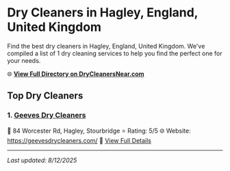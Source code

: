 # Dry Cleaners in Hagley, England, United Kingdom

Find the best dry cleaners in Hagley, England, United Kingdom. We've compiled a list of 1 dry cleaning services to help you find the perfect one for your needs.

🌐 **[View Full Directory on DryCleanersNear.com](https://drycleanersnear.com/city/United%20Kingdom/England/Hagley)**

## Top Dry Cleaners

### 1. [Geeves Dry Cleaners](https://drycleanersnear.com/dryCleaner/68994eb23a581657721ff0e1/geeves-dry-cleaners)
📍 84 Worcester Rd, Hagley, Stourbridge
⭐ Rating: 5/5
🌐 Website: https://geevesdrycleaners.com/
🔗 [View Full Details](https://drycleanersnear.com/dryCleaner/68994eb23a581657721ff0e1/geeves-dry-cleaners)


---

*Last updated: 8/12/2025*
